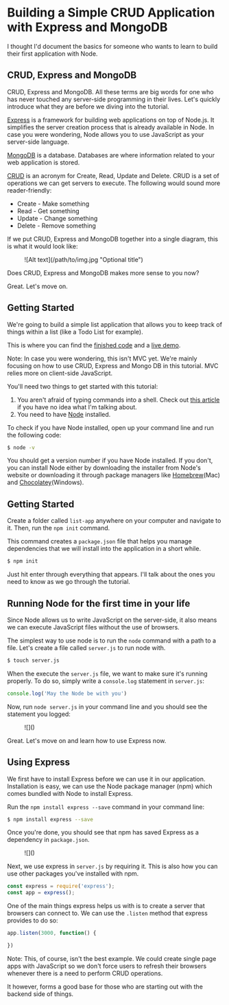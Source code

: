 # Building a Simple CRUD Application with Express and MongoDB

I thought I'd document the basics for someone who wants to learn to build their first application with Node. 

## CRUD, Express and MongoDB

CRUD, Express and MongoDB. All these terms are big words for one who has never touched any server-side programming in their lives. Let's quickly introduce what they are before we diving into the tutorial.

[Express]() is a framework for building web applications on top of Node.js. It simplifies the server creation process that is already available in Node. In case you were wondering, Node allows you to use JavaScript as your server-side language.

[MongoDB]() is a database. Databases are where information related to your web application is stored.

[CRUD]() is an acronym for Create, Read, Update and Delete. CRUD is a set of operations we can get servers to execute. The following would sound more reader-friendly:

- Create - Make something
- Read - Get something
- Update - Change something
- Delete - Remove something

If we put CRUD, Express and MongoDB together into a single diagram, this is what it would look like:

<figure>
  ![Alt text](/path/to/img.jpg "Optional title")
</figure>

Does CRUD, Express and MongoDB makes more sense to you now?

Great. Let's move on.

## Getting Started

We're going to build a simple list application that allows you to keep track of things within a list (like a Todo List for example).

This is where you can find the [finished code]() and a [live demo]().

Note: In case you were wondering, this isn't MVC yet. We're mainly focusing on how to use CRUD, Express and Mongo DB in this tutorial. MVC relies more on client-side JavaScript.

You'll need two things to get started with this tutorial:

1. You aren't afraid of typing commands into a shell. Check out [this article]() if you have no idea what I'm talking about.
2. You need to have [Node]() installed.

To check if you have Node installed, open up your command line and run the following code:

```bash
$ node -v
```

You should get a version number if you have Node installed. If you don't, you can install Node either by downloading the installer from Node's website or downloading it through package managers like [Homebrew]()(Mac) and [Chocolatey]()(Windows).

## Getting Started

Create a folder called `list-app` anywhere on your computer and navigate to it. Then, run the `npm init` command.

This command creates a `package.json` file that helps you manage dependencies that we will install into the application in a short while.

```bash
$ npm init
```

Just hit enter through everything that appears. I'll talk about the ones you need to know as we go through the tutorial.

## Running Node for the first time in your life

Since Node allows us to write JavaScript on the server-side, it also means we can execute JavaScript files without the use of browsers.

The simplest way to use node is to run the `node` command with a path to a file. Let's create a file called `server.js` to run node with.

```bash
$ touch server.js
```

When the execute the `server.js` file, we want to make sure it's running properly. To do so, simply write a `console.log` statement in `server.js`:

```javascript
console.log('May the Node be with you')
```

Now, run `node server.js` in your command line and you should see the statement you logged:

<figure>
  ![]()
</figure>

Great. Let's move on and learn how to use Express now.

## Using Express

We first have to install Express before we can use it in our application. Installation is easy, we can use the Node package manager (npm) which comes bundled with Node to install Express.

Run the `npm install express --save` command in your command line:

```bash
$ npm install express --save
```

Once you're done, you should see that npm has saved Express as a dependency in `package.json`.

<figure>
  ![]()
</figure>

Next, we use express in `server.js` by requiring it. This is also how you can use other packages you've installed with npm.

```javascript
const express = require('express');
const app = express();
```

One of the main things express helps us with is to create a server that browsers can connect to. We can use the `.listen` method that express provides to do so:

```javascript
app.listen(3000, function() {

})
```


Note: This, of course, isn't the best example. We could create single page apps with JavaScript so we don't force users to refresh their browsers whenever there is a need to perform CRUD operations.

It however, forms a good base for those who are starting out with the backend side of things.
